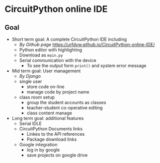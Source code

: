 # CircuitPython online IDE

## Goal
- Short term goal: A complete CircuitPython IDE including
    - *By Github page* https://urfdvw.github.io/CircuitPython-online-IDE/
    - Python editor with highlighting
    - Download as `main.py`
    - Serial communication with the device
        - To see the output form `print()` and system error message
- Mid term goal: User management
    - *By Django*
    - single user
        - store code on-line
        - manage code by project name
    - class room setup
        - group the student accounts as classes
        - teacher-student co-operative editing
        - class content manage
- Long term goal: additional features
    - Serial IDLE
    - CircuitPython Documents links
        - Linkes to the API references
        - Package download links
    - Google integration
        - log in by google
        - save projects on google drive
